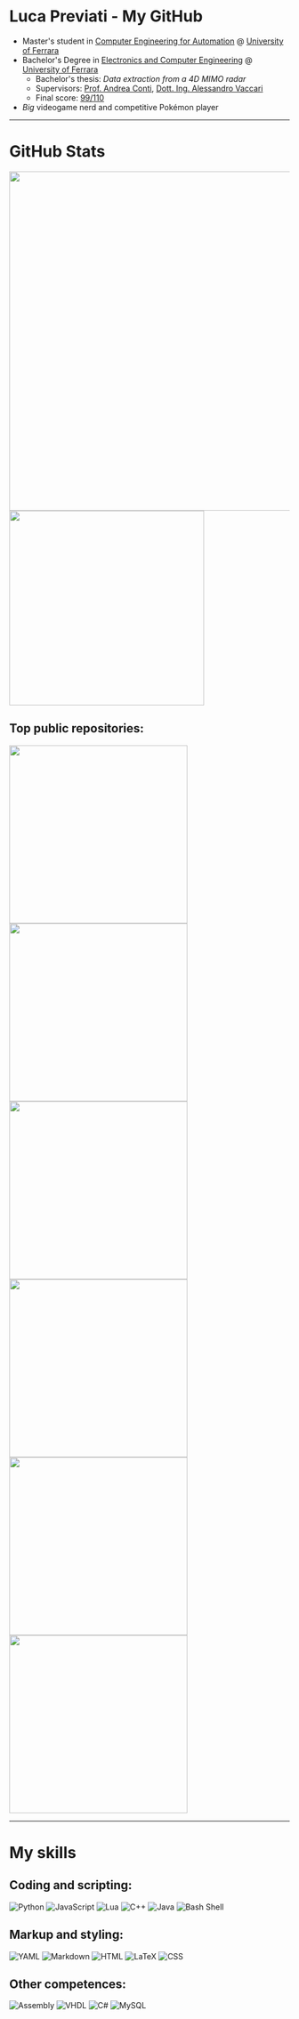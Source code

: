 # Luca Previati - My GitHub
* Master's student in <ins>Computer Engineering for Automation</ins> @ [University of Ferrara](http://unife.it)
* Bachelor's Degree in <ins>Electronics and Computer Engineering</ins> @ [University of Ferrara](http://unife.it)
  * Bachelor's thesis: *Data extraction from a 4D MIMO radar*
  * Supervisors: [Prof. Andrea Conti](https://ieeexplore.ieee.org/author/37266585500), [Dott. Ing. Alessandro Vaccari](https://ieeexplore.ieee.org/author/252534149252120)
  * Final score: <ins>99/110</ins>
* *Big* videogame nerd and competitive Pokémon player

<hr>

# GitHub Stats
<picture>
  <source
    srcset="https://github-readme-stats.vercel.app/api?username=LucaPrevi0o&custom_title=Stats&show_icons=true&hide=stars&theme=transparent&text_color=000000&border_radius=10"
    media="(prefers-color-scheme: dark)"
  />
  <source
    srcset="https://github-readme-stats.vercel.app/api?username=LucaPrevi0o&custom_title=Stats&show_icons=true&hide=stars&theme=transparent&text_color=000000&border_radius=10"
    media="(prefers-color-scheme: light), (prefers-color-scheme: no-preference)"
  />
  <img width=610 src="https://github-readme-stats.vercel.app/api?username=LucaPrevi0o&custom_title=Stats&show_icons=true&hide=stars&theme=transparent&text_color=000000&border_radius=10" />
</picture>
<picture>
  <source
    srcset="https://github-readme-stats.vercel.app/api/top-langs?username=LucaPrevi0o&layout=compact&langs_count=8&text_color=000000&border_radius=10"
    media="(prefers-color-scheme: dark)"
  />
  <source
    srcset="https://github-readme-stats.vercel.app/api/top-langs?username=LucaPrevi0o&layout=compact&langs_count=8&text_color=000000&border_radius=10"
    media="(prefers-color-scheme: light), (prefers-color-scheme: no-preference)"
  />
  <img width=350 src="https://github-readme-stats.vercel.app/api/top-langs?username=LucaPrevi0o&layout=compact&langs_count=8&text_color=000000&border_radius=10" />
</picture>

## Top public repositories:
<a href="https://github.com/LucaPrevi0o/mmwave">
 <picture>
   <source
     srcset="https://github-readme-stats.vercel.app/api/pin/?username=LucaPrevi0o&repo=mmwave&border_radius=10"
     media="(prefers-color-scheme: dark)"
   />
   <source
     srcset="https://github-readme-stats.vercel.app/api/pin/?username=LucaPrevi0o&repo=mmwave&border_radius=10"
     media="(prefers-color-scheme: light), (prefers-color-scheme: no-preference)"
   />
   <img width=320 src="https://github-readme-stats.vercel.app/api/pin/?username=LucaPrevi0o&repo=mmwave&border_radius=10" />
 </picture>
</a>
<a href="https://github.com/LucaPrevi0o/DataContainer">
 <picture>
   <source
     srcset="https://github-readme-stats.vercel.app/api/pin/?username=LucaPrevi0o&repo=DataContainer&border_radius=10"
     media="(prefers-color-scheme: dark)"
   />
   <source
     srcset="https://github-readme-stats.vercel.app/api/pin/?username=LucaPrevi0o&repo=DataContainer&border_radius=10"
     media="(prefers-color-scheme: light), (prefers-color-scheme: no-preference)"
   />
   <img width=320 src="https://github-readme-stats.vercel.app/api/pin/?username=LucaPrevi0o&repo=DataContainer&border_radius=10" />
 </picture>
</a>
<a href="https://github.com/LucaPrevi0o/NeuralPlusPlus">
 <picture>
   <source
     srcset="https://github-readme-stats.vercel.app/api/pin/?username=LucaPrevi0o&repo=NeuralPlusPlus&border_radius=10"
     media="(prefers-color-scheme: dark)"
   />
   <source
     srcset="https://github-readme-stats.vercel.app/api/pin/?username=LucaPrevi0o&repo=NeuralPlusPlus&border_radius=10"
     media="(prefers-color-scheme: light), (prefers-color-scheme: no-preference)"
   />
   <img width=320 src="https://github-readme-stats.vercel.app/api/pin/?username=LucaPrevi0o&repo=NeuralPlusPlus&border_radius=10" />
 </picture>
</a>
<a href="https://github.com/LucaPrevi0o/IngSW24-Javengers">
 <picture>
   <source
     srcset="https://github-readme-stats.vercel.app/api/pin/?username=LucaPrevi0o&repo=IngSW24-Javengers&border_radius=10"
     media="(prefers-color-scheme: dark)"
   />
   <source
     srcset="https://github-readme-stats.vercel.app/api/pin/?username=LucaPrevi0o&repo=IngSW24-Javengers&border_radius=10"
     media="(prefers-color-scheme: light), (prefers-color-scheme: no-preference)"
   />
   <img width=320 src="https://github-readme-stats.vercel.app/api/pin/?username=LucaPrevi0o&repo=IngSW24-Javengers&border_radius=10" />
 </picture>
</a>
<a href="https://github.com/LucaPrevi0o/Ing-Web">
 <picture>
   <source
     srcset="https://github-readme-stats.vercel.app/api/pin/?username=LucaPrevi0o&repo=Ing-Web&border_radius=10"
     media="(prefers-color-scheme: dark)"
   />
   <source
     srcset="https://github-readme-stats.vercel.app/api/pin/?username=LucaPrevi0o&repo=Ing-Web&border_radius=10"
     media="(prefers-color-scheme: light), (prefers-color-scheme: no-preference)"
   />
   <img width=320 src="https://github-readme-stats.vercel.app/api/pin/?username=LucaPrevi0o&repo=Ing-Web&border_radius=10" />
 </picture>
</a>
<a href="https://github.com/LucaPrevi0o/DeepLearning">
 <picture>
   <source
     srcset="https://github-readme-stats.vercel.app/api/pin/?username=LucaPrevi0o&repo=DeepLearning&border_radius=10"
     media="(prefers-color-scheme: dark)"
   />
   <source
     srcset="https://github-readme-stats.vercel.app/api/pin/?username=LucaPrevi0o&repo=DeepLearning&border_radius=10"
     media="(prefers-color-scheme: light), (prefers-color-scheme: no-preference)"
   />
   <img width=320 src="https://github-readme-stats.vercel.app/api/pin/?username=LucaPrevi0o&repo=DeepLearning&border_radius=10" />
 </picture>
</a>

<hr>

# My skills

## Coding and scripting:
![Python](https://img.shields.io/badge/-t?style=for-the-badge&logoColor=white&label=python&labelColor=lightblue&color=white)
![JavaScript](https://img.shields.io/badge/-t?style=for-the-badge&logoColor=white&label=javascript&labelColor=yellow&color=white)
![Lua](https://img.shields.io/badge/-t?style=for-the-badge&logoColor=white&label=lua&labelColor=purple&color=white)
![C++](https://img.shields.io/badge/-t?style=for-the-badge&logoColor=white&label=C/C%2B%2B&labelColor=blue&color=white)
![Java](https://img.shields.io/badge/-t?style=for-the-badge&logoColor=white&label=Java&labelColor=darkred&color=white)
![Bash Shell](https://img.shields.io/badge/-t?style=for-the-badge&logoColor=white&label=bash-shell&labelColor=lightgreen&color=white)

## Markup and styling:
![YAML](https://img.shields.io/badge/-t?style=for-the-badge&logoColor=white&label=yaml&labelColor=darkgreen&color=white)
![Markdown](https://img.shields.io/badge/-t?style=for-the-badge&logoColor=white&label=markdown&labelColor=darkorange&color=white)
![HTML](https://img.shields.io/badge/-t?style=for-the-badge&logoColor=white&label=html&labelColor=grey&color=white)
![LaTeX](https://img.shields.io/badge/-t?style=for-the-badge&logoColor=white&label=latex&labelColor=violet&color=white)
![CSS](https://img.shields.io/badge/-t?style=for-the-badge&logoColor=white&label=css&labelColor=lightgrey&color=white)

## Other competences:
![Assembly](https://img.shields.io/badge/-t?style=for-the-badge&logoColor=white&label=assembly&labelColor=brown&color=white)
![VHDL](https://img.shields.io/badge/-t?style=for-the-badge&logoColor=white&label=vhdl&labelColor=turquoise&color=white)
![C#](https://img.shields.io/badge/-t?style=for-the-badge&logoColor=white&label=c%23&labelColor=green&color=white)
![MySQL](https://img.shields.io/badge/-t?style=for-the-badge&logoColor=white&label=mysql&labelColor=darkblue&color=white)
